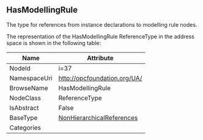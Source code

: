 <!-- objecttype -->
## HasModellingRule
The type for references from instance declarations to modelling rule nodes.  
<!-- end of text -->
The representation of the HasModellingRule ReferenceType in the address space is shown in the following table:  

|Name|Attribute|
|---|---|
|NodeId|i=37|
|NamespaceUri|http://opcfoundation.org/UA/|
|BrowseName|HasModellingRule|
|NodeClass|ReferenceType|
|IsAbstract|False|
|BaseType|[NonHierarchicalReferences](../../ReferenceTypes/NonHierarchicalReferences/readme.md)|
|Categories||

